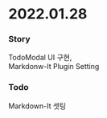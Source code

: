 # 2022.01.28


### Story
TodoModal UI 구현,       
Markdonw-It Plugin Setting 


### Todo 
Markdown-It 셋팅
